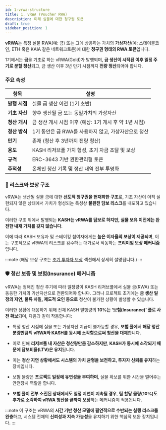 ```yaml
---
id: 1-vrwa-structure
title: 1. vRWA (Voucher RWA)
description: 미래 실물에 대한 청구권 토큰
draft: true
sidebar_position: 1
---
```


<!-- ## vRWA (Voucher RWA); 미래 실물에 대한 청구권 토큰 -->

**vRWA**는 특정 실물 RWA(예: 금) 또는 그에 상응하는 가치의 **가상자산**(예: 스테이블코인, ETH 혹은 KAIA 같은 네트워크토큰)에 대한 **청구권 형태의 RWA 토큰**입니다.

1기에서는 **금**을 기초로 하는 vRWA(Gold)가 발행되며, **금 생산이 시작된 이후 일정 주기로 분할 청산**되고, 금 생산 이후 3년 만기 시점까지 **전량 정산**되어야 합니다.

### **주요 속성**

| **항목** | **설명** |
| --- | --- |
| **발행 시점** | 실물 금 생산 이전 (1기 초반) |
| **기초 자산** | 향후 생산될 금 또는 동일가치의 가상자산 |
| **청산 개시** | 금 생산 개시 시점 이후 (예상: 1기 개시 후 약 1년 시점) |
| **청산 방식** | 1기 동안은 금 RWA를 사용하지 않고, 가상자산으로 청산 |
| **만기** | 존재 (청산 후 3년까지 전량 청산) |
| **용도** | KASH 리저브풀 가치 형성, 초기 자금 조달 및 보상 |
| **규격** | ERC-3643 기반 권한관리형 토큰 |
| **추적성** | 온체인 청산 기록 및 정산 내역 전부 투명화 |

### **📌 리스크와 보상 구조**

vRWA는 생산될 실물 금에 대한 **선도적 청구권을 현재화한 구조**로,
기초 자산이 아직 실현되지 않은 상태에서 가치가 형성되는 특성상 **불완전 담보 리스크**를 내포하고 있습니다.

이러한 구조 위에서 발행되는 **KASH는 vRWA를 담보로 하지만, 실물 보유 이전에는 완전한 내재 가치를 갖지 않습니다**.

이에 따라 KASH 보유자 및 스테이킹 참여자에게는 **높은 이자율의 보상이 제공되며**,
이는 구조적으로 vRWA의 리스크를 감수하는 대가로서 작동하는 **프리미엄 보상 메커니즘**입니다.

:::note
(해당 보상 구조는 [초기 투자자 보상](../KASH-mechanism/staking-&-reward.md) 섹션에서 상세히 설명됩니다.)
:::

### **🛡️ 청산 보증 및 보험(Insurance) 메커니즘**

vRWA는 정해진 청산 주기에 따라 일정량이 KASH 리저브풀에서 실물 금(RWA) 또는
동등한 가치의 가산자산으로 전환되어야 합니다. 그러나 프로젝트 초기에는 **금 생산 일정의 지연, 물류 차질, 제도적 요인 등으로** 청산이 불가한 상황이 발생할 수 있습니다.

이러한 상황에 대응하기 위해 전체 KASH 발행량의 **10%는 ‘보험(Insurance)’ 풀로 사전 확보**되며, 다음과 같이 작동합니다:

- 특정 청산 시점에 실물 또는 가상자산 지급이 불가능할 경우,
    **보험 풀에서 해당 청산 분량만큼의 vRWA와 KASH를 동시에 소각함으로써 청산을 대체**합니다.

- 이로 인해 **리저브풀 내 자산은 청산량만큼 감소하지만**,
    **KASH가 동시에 소각되기 때문에 담보비율(LTV)은 유지**됩니다.

- 이는 **청산 지연 상황에서도 시스템의 가치 균형을 보전하고, 투자자 신뢰를 유지**하는 장치입니다.

- 보험 물량은 **프로젝트 일정에 유연성을 부여하며**, 실물 확보를 위한 시간을 벌어주는 안전장치 역할을 합니다.

- **보험 풀이 전부 소진된 상태에서도 일정 지연이 지속될 경우**,
    **팀 할당 물량(10%)도 추가로 소각하여 vRWA 청산을 끝까지 보장**하는 메커니즘이 적용됩니다.
    
:::note
이 구조는 vRWA의 **시간 기반 청산 모델에 필연적으로 수반되는 실행 리스크를 완충**하고,
시스템 전체의 **신뢰성과 지속 가능성**을 유지하기 위한 핵심적 보완 장치입니다.
:::